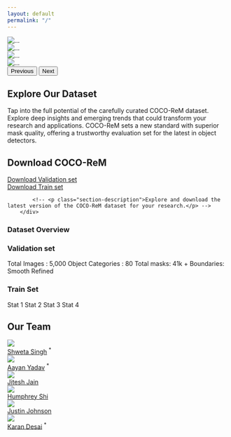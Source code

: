 ```yaml
---
layout: default
permalink: "/"
---
```


<link rel="stylesheet" type="text/css" href="/static/css/home.css">

<div class="container">
 <div class="card text-center">
    <div class="card-body">
<div id="carouselExample" class="carousel slide">
  <div class="carousel-inner">
    <div class="carousel-item active">
      <img src="{{ site.baseurl }}/assets/images/wid_img/teaser_1.jpg" class="d-block w-100" alt="...">
    </div>
    <div class="carousel-item">
      <img src="{{ site.baseurl }}/assets/images/wid_img/teaser_2.jpg" class="d-block w-100" alt="...">
    </div>
    <div class="carousel-item">
      <img src="{{ site.baseurl }}/assets/images/wid_img/teaser_3.jpg" class="d-block w-100" alt="...">
    </div>
    <div class="carousel-item">
      <img src="{{ site.baseurl }}/assets/images/wid_img/teaser_4.jpg" class="d-block w-100" alt="...">
    </div>
  </div>
  <button class="carousel-control-prev" type="button" data-bs-target="#carouselExample" data-bs-slide="prev">
    <span class="carousel-control-prev-icon" aria-hidden="true"></span>
    <span class="visually-hidden">Previous</span>
  </button>
  <button class="carousel-control-next" type="button" data-bs-target="#carouselExample" data-bs-slide="next">
    <span class="carousel-control-next-icon" aria-hidden="true"></span>
    <span class="visually-hidden">Next</span>
  </button>
</div>
</div>
</div>

<div class="container mt-5">
    <div class="additional-content">
        <h2 class="mb-4">Explore Our Dataset</h2>
        <p class="lead">Tap into the full potential of the carefully curated COCO-ReM dataset. Explore deep insights and emerging trends that could transform your research and applications. COCO-ReM sets a new standard with superior mask quality, offering a trustworthy evaluation set for the latest in object detectors.</p>
    </div>
</div>
<div class="container mt-5">
<div class="download-section">
            <h2 class="section-title">Download COCO-ReM</h2>
            <div class="row">
            <div class="col-md-6 mb-3 ml-auto">
                <a href="/path/to/validation/set/download" class="btn btn-primary" id="validationBtn" style="white-space: nowrap;">Download Validation set</a>
            </div>
            <div class="col-md-6 mb-3">
                <a href="/path/to/train/set/download" class="btn btn-primary" id="trainBtn">Download Train set</a>
            </div>

            <!-- <p class="section-description">Explore and download the latest version of the COCO-ReM dataset for your research.</p> -->
        </div>
</div>
 <!-- <div class="dataset-overview">
        <h3 class="subsection-title mb-3">Dataset Overview</h3>
        <div class="row">
            <div class="col-md-4">
                <div class="card text-center">
                    <div class="card-body">
                        <h5 class="card-title">Total Images</h5>
                        <p class="card-text">5,000</p>
                    </div>
                </div>
            </div>
            <div class="col-md-4">
                <div class="card text-center">
                    <div class="card-body">
                        <h5 class="card-title">Object Categories</h5>
                        <p class="card-text">80</p>
                    </div>
                </div>
            </div>
            <div class="col-md-4">
                <div class="card text-center">
                    <div class="card-body">
                        <h5 class="card-title">Boundaries</h5>
                        <p class="card-text">Smooth Refined</p>
                    </div>
                </div>
            </div>
        </div>
    </div> -->
<div class="dataset-overview">
<div class="container mt-5">
    <!-- Flip Cards -->
    <h3 class="subsection-title mb-3">Dataset Overview</h3>
    <div class="flip-card-container">
        <div class="flip-card">
            <div class="flip-card-inner">
                <div class="flip-card-front">
                    <h3>Validation set </h3>
                </div>
                <div class="flip-card-back">
                    <span class="stat">Total Images : 5,000</span>
                    <span class="stat">Object Categories : 80</span>
                    <span class="stat">Total masks: 41k +</span>
                    <span class="stat">Boundaries: Smooth Refined</span>
                </div>
            </div>
        </div>  
        <div class="flip-card">
            <div class="flip-card-inner">
                <div class="flip-card-front">
                    <h3>Train Set</h3>
                </div>
                <div class="flip-card-back">
                    <span class="stat">Stat 1</span>
                    <span class="stat">Stat 2</span>
                    <span class="stat">Stat 3</span>
                    <span class="stat">Stat 4</span>
                </div>
            </div>
        </div>
    </div>
</div>
</div>

<div class="team-section">
    <!-- Shweta Singh-->
    <h2 class="section-title">Our Team</h2>
    <div class="team-member">
        <a class="image-hyperlink" href="" target="_blank">
            <img class="team-member-pic" src="{{ site.baseurl }}/assets/images/team/Shweta_singh.jpg" />
        </a>
        <div class="team-member-name">
            <a href="" target="_blank">Shweta Singh</a> <sup>*</sup>
        </div>
    </div>
    <!-- Aayan Yadav -->
    <div class="team-member">
        <a class="image-hyperlink" href="">
            <img class="team-member-pic" src="{{ site.baseurl }}/assets/images/team/Aayan_yadav.jpg" />
        </a>
        <div class="team-member-name">
            <a href="//github.com/zamborg" target="_blank">Aayan Yadav</a> <sup>*</sup>
        </div>
    </div>
    <!-- Jitesh Jain-->
    <div class="team-member">
        <a class="image-hyperlink" href="https://praeclarumjj3.github.io/" target="_blank">
            <img class="team-member-pic" src="{{ site.baseurl }}/assets/images/team/jj.jpg" />
        </a>
        <div class="team-member-name">
            <a href="https://praeclarumjj3.github.io/" target="_blank">Jitesh Jain</a>
        </div>
    </div>
    <!-- Team memeber-->
    <div class="team-member">
        <a class="image-hyperlink" href="https://www.humphreyshi.com/home" target="_blank">
            <img class="team-member-pic" src="{{ site.baseurl }}/assets/images/team/Humphrey Shi.jpg" />
        </a>
        <div class="team-member-name">
            <a href="https://www.humphreyshi.com/home" target="_blank">Humphrey Shi</a>
        </div>
    </div>
    <!-- Justin Johnson-->
    <div class="team-member">
        <a class="image-hyperlink" href="//web.eecs.umich.edu/~justincj" target="_blank">
            <img class="team-member-pic" src="{{ site.baseurl }}/assets/images/team/justin_johnson.png" />
        </a>
        <div class="team-member-name">
            <a href="//web.eecs.umich.edu/~justincj" target="_blank">Justin Johnson</a>
        </div>
    </div>
    <!-- Karan Desai -->
    <div class="team-member">
        <a class="image-hyperlink" href="//kdexd.xyz/" target="_blank">
            <img class="team-member-pic" src="{{ site.baseurl }}/assets/images/team/karan_desai.png" />
        </a>
        <div class="team-member-name">
            <a href="//kdexd.xyz" target="_blank">Karan Desai</a> <sup>*</sup>
        </div>
    </div>
    
</div>
